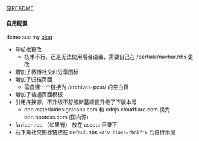 [原README](https://github.com/nauzethc/ghost-material/blob/master/README.md)  

#### 自用配置  
demo see my [blog](https://loli.world/)  

* 导航栏更改  
  * 技术不行，还是无法使用后台设置，需要自己在 /partials/navbar.hbs 更改  
* 增加了微博社交和分享图标  
* 增加了归档页面  
  * 需自建一个链接为 /archives-post/ 的空白页  
* 增加了普通页面模板  
* 引用库换源，不升级不舒服斯基顺便升级了下版本号  
  * cdn.materialdesignicons.com 和 cdnjs.cloudflare.com 换为 cdn.bootcss.com (国内源)  
* favicon.ico （如果有） 放在 assets 目录下  
* 右下角社交图标链接在 default.hbs `<div class="half">` 后自行添加  
